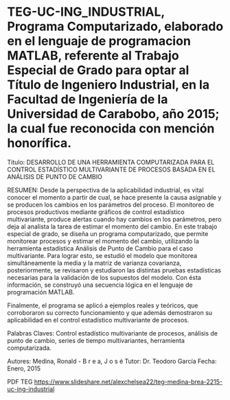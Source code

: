# TEG-UC-ING_INDUSTRIAL, Programa Computarizado, elaborado en el lenguaje de programacion MATLAB, referente al Trabajo Especial de Grado para optar al Título de Ingeniero Industrial, en la Facultad de Ingeniería de la Universidad de Carabobo, año 2015; la cual fue reconocida con mención honorífica.

Titulo: DESARROLLO DE UNA HERRAMIENTA COMPUTARIZADA PARA EL CONTROL ESTADÍSTICO MULTIVARIANTE DE PROCESOS BASADA EN EL ANÁLISIS DE PUNTO DE CAMBIO 

RESUMEN: 
Desde la perspectiva de la aplicabilidad industrial, es vital conocer el momento a  partir de cual, se hace presente la causa asignable y se producen los cambios en los parámetros del proceso. El monitoreo de procesos productivos mediante gráficos de control  estadístico  multivariante,  produce  alertas cuando  hay  cambios  en  los parámetros, pero deja al analista la tarea de estimar el momento del cambio. En este trabajo  especial  de  grado,  se  diseña un  programa  computarizado,  que  permite monitorear procesos y estimar el momento del cambio, utilizando la herramienta estadística Análisis de Punto de Cambio para el caso multivariante. Para lograr esto, se estudió el modelo que monitorea simultáneamente la media y la matriz de varianza covarianza, posteriormente, se revisaron y estudiaron las distintas pruebas estadísticas necesarias para la validación de los supuestos del modelo. Con ésta información, se construyó  una  secuencia  lógica  en  el  lenguaje  de  programación  MATLAB. 

Finalmente, el programa se aplicó a ejemplos reales y teóricos, que corroboraron su correcto funcionamiento y que además demostraron su aplicabilidad en el control 
estadístico multivariante de procesos.

Palabras Claves: Control estadístico multivariante de procesos, análisis de punto de cambio, series de tiempo multivariantes, herramienta computarizada.

Autores: Medina, Ronald - B r e a, J o s é 
Tutor: Dr. Teodoro García 
Fecha: Enero, 2015

PDF TEG https://www.slideshare.net/alexchelsea22/teg-medina-brea-2215-uc-ing-industrial
